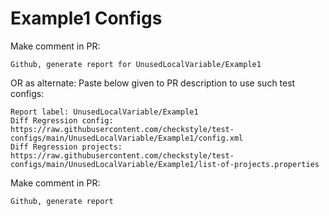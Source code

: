 # Example1 Configs
Make comment in PR:
```
Github, generate report for UnusedLocalVariable/Example1
```
OR as alternate:
Paste below given to PR description to use such test configs:
```
Report label: UnusedLocalVariable/Example1
Diff Regression config: https://raw.githubusercontent.com/checkstyle/test-configs/main/UnusedLocalVariable/Example1/config.xml
Diff Regression projects: https://raw.githubusercontent.com/checkstyle/test-configs/main/UnusedLocalVariable/Example1/list-of-projects.properties
```
Make comment in PR:
```
Github, generate report
```
